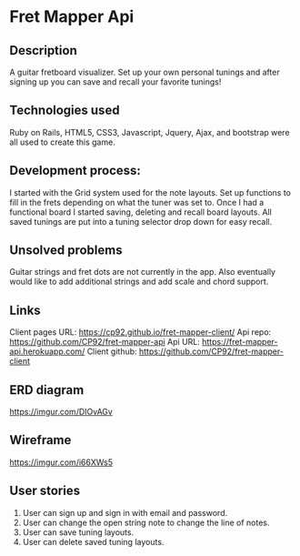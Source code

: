 # Fret Mapper Api

## Description
A guitar fretboard visualizer. Set up your own personal tunings and after signing up you can save and recall your favorite tunings!

## Technologies used
Ruby on Rails, HTML5, CSS3, Javascript, Jquery, Ajax, and bootstrap were all used to create this game.

## Development process:
I started with the Grid system used for the note layouts. Set up functions to fill in the frets depending on what the tuner was set to. Once I had a functional board I started saving, deleting and recall board layouts. All saved tunings are put into a tuning selector drop down for easy recall.

## Unsolved problems
Guitar strings and fret dots are not currently in the app. Also eventually would like to add additional strings and add scale and chord support.

## Links
Client pages URL: https://cp92.github.io/fret-mapper-client/
Api repo: https://github.com/CP92/fret-mapper-api
Api URL: https://fret-mapper-api.herokuapp.com/
Client github: https://github.com/CP92/fret-mapper-client

## ERD diagram
https://imgur.com/DIOvAGv

## Wireframe
https://imgur.com/i66XWs5

## User stories
1. User can sign up and sign in with email and password.
2. User can change the open string note to change the line of notes.
3. User can save tuning layouts.
4. User can delete saved tuning layouts.
